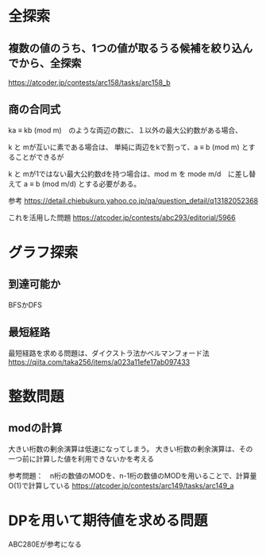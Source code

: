
# 全探索

## 複数の値のうち、1つの値が取るうる候補を絞り込んでから、全探索
https://atcoder.jp/contests/arc158/tasks/arc158_b


## 商の合同式

ka ≡ kb (mod m)　のような両辺の数に、１以外の最大公約数がある場合、

k と mが互いに素である場合は、
単純に両辺をkで割って、a ≡ b (mod m) とすることができるが

k と mが1ではない最大公約数dを持つ場合は、mod m を mode m/d　に差し替えて
a ≡ b (mod m/d) とする必要がある。

参考
https://detail.chiebukuro.yahoo.co.jp/qa/question_detail/q13182052368

これを活用した問題
https://atcoder.jp/contests/abc293/editorial/5966

# グラフ探索

## 到達可能か
BFSかDFS

## 最短経路
最短経路を求める問題は、ダイクストラ法かベルマンフォード法
https://qiita.com/taka256/items/a023a11efe17ab097433


# 整数問題

## modの計算

大きい桁数の剰余演算は低速になってしまう。
大きい桁数の剰余演算は、その一つ前に計算した値を利用できないかを考える

参考問題：　n桁の数値のMODを、n-1桁の数値のMODを用いることで、計算量O(1)で計算している
https://atcoder.jp/contests/arc149/tasks/arc149_a

# DPを用いて期待値を求める問題
ABC280Eが参考になる


